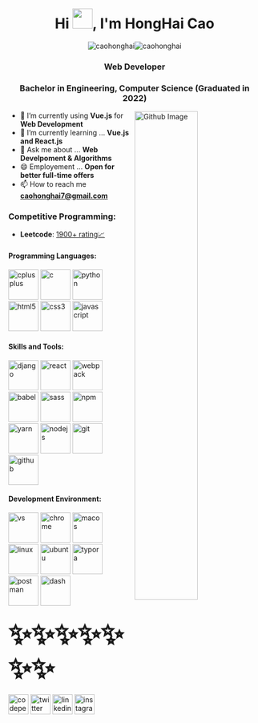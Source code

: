 <h1 align="center">Hi <img src="https://raw.githubusercontent.com/iampavangandhi/iampavangandhi/master/gifs/Hi.gif" width=40>, I'm HongHai Cao</h1>


 <p align="center">
  <span> <img src="https://komarev.com/ghpvc/?username=caohonghai" alt="caohonghai"><img src="https://cp-logo.vercel.app/leetcode-cn/acckno1" alt="caohonghai"></span>
</p>

<h3 align="center">Web Developer</h3>
<h3 align="center">Bachelor in Engineering, Computer Science (Graduated in 2022)</h3> 



<img width="50%" align="right" alt="Github Image" src="https://img.smitish.com/uploads/2022/20220821183254.svg" />

- 🔭 I’m currently using **Vue.js** for **Web Development**
- 🌱 I’m currently learning ... **Vue.js and React.js**
- 💬 Ask me about ... **Web Develpoment & Algorithms**
- 😄 Employement ... **Open for better full-time offers**
- 📫 How to reach me **<a href="mailto:caohonghai7@gmail.com">caohonghai7@gmail.com</a>**

<h3>Competitive Programming: </h3>

- **Leetcode**: [1900+ rating📈](https://leetcode.cn/u/acckno1/) 
  
<h4>Programming Languages: </h4>
<p align="left">
    <img style="margin: auto;" src="https://img.smitish.com/uploads/2022/20220821183318.png" alt=cplusplus width="60" height="60"/>
    <img style="margin: auto;" src="https://img.smitish.com/uploads/2022/20220821183321.png" alt=c width="60" height="60"/>
    <img style="margin: auto;" src="https://img.smitish.com/uploads/2022/20220821183324.png" alt=python width="60" height="60"/>
    <img style="margin: auto;" src="https://img.smitish.com/uploads/2022/20220821183327.png" alt=html5 width="60" height="60"/> 
		<img style="margin: auto;" src="https://img.smitish.com/uploads/2022/20220821183329.png" alt=css3 width="60" height="60"/> 
    <img style="margin: auto;" src="https://img.smitish.com/uploads/2022/20220821183333.png" alt=javascript width="60" height="60"/>
</p>

<h4>Skills and Tools: </h4>
<p align="left">
  <img style="margin: auto;" src="https://img.smitish.com/uploads/2022/20220821183539.png" alt=django width="60" height="60"/>
  <img style="margin: auto;" src="https://img.smitish.com/uploads/2022/20220821183549.png" alt=react width="60" height="60"/> 
  <img style="margin: auto;" src="https://img.smitish.com/uploads/2022/20220821183552.png" alt=webpack width="60" height="60"/>
  <img style="margin: auto;" src="https://img.smitish.com/uploads/2022/20220821183555.png" alt=babel width="60" height="60"/>
  <img style="margin: auto;" src="https://img.smitish.com/uploads/2022/20220821183558.png" alt=sass width="60" height="60"/>
  <img style="margin: auto;" src="https://img.smitish.com/uploads/2022/20220821183602.png" alt=npm width="60" height="60"/>
  <img style="margin: auto;" src="https://img.smitish.com/uploads/2022/20220821183605.png" alt=yarn width="60" height="60"/>
  <img style="margin: auto;" src="https://img.smitish.com/uploads/2022/20220821183608.png" alt=nodejs width="60" height="60"/>
  <img style="margin: auto;" src="https://img.smitish.com/uploads/2022/20220821183610.png" alt=git width="60" height="60"/>
  <img style="margin: auto;" src="https://img.smitish.com/uploads/2022/20220821183613.png" alt=github width="60" height="60"/>
</p>


<h4>Development Environment: </h4>
<p align="left">
  <img style="margin: auto;" src="https://img.smitish.com/uploads/2022/20220821183618.png" alt=vs width="60" height="60"/>
  <img style="margin: auto;" src="https://img.smitish.com/uploads/2022/20220821183620.png" alt=chrome width="60" height="60"/>
  <img style="margin: auto;" src="https://img.smitish.com/uploads/2022/20220821183631.png" alt=macos width="60" height="60"/>
  <img style="margin: auto;" src="https://img.smitish.com/uploads/2022/20220821183637.png" alt=linux width="60" height="60"/>
  <img style="margin: auto;" src="https://img.smitish.com/uploads/2022/20220821183634.png" alt=ubuntu width="60" height="60"/>
  <img style="margin: auto;" src="https://img.smitish.com/uploads/2022/20220821183652.png" alt=typora width="60" height="60"/>
  <img style="margin: auto;" src="https://img.smitish.com/uploads/2022/20220821183640.png" alt=postman width="60" height="60"/>
  <img style="margin: auto;" src="https://img.smitish.com/uploads/2022/20220821183643.png" alt=dash width="60" height="60"/>
</p>





<p align="center">
<h4><span style="font-size:4em;">✨✨✨✨✨✨✨ </span> </h4>
  <a href="https://codepen.io/caohonghai" target="blank"><img align="center" src="https://cdn.jsdelivr.net/npm/simple-icons@3.0.1/icons/codepen.svg" alt="codepen" height="40" width="40" /></a>
  <a href="https://twitter.com/acckno1" target="blank"><img align="center" src="https://cdn.jsdelivr.net/npm/simple-icons@3.0.1/icons/twitter.svg" alt="twitter" height="40" width="40" /></a>
  <a href="https://linkedin.com/in/caohonghai" target="blank"><img align="center" src="https://cdn.jsdelivr.net/npm/simple-icons@3.0.1/icons/linkedin.svg" alt="linkedin" height="40" width="40" /></a>
  <a href="https://instagram.com/_acckno1" target="blank"><img align="center" src="https://cdn.jsdelivr.net/npm/simple-icons@3.0.1/icons/instagram.svg" alt="instagram" height="40" width="40" /></a>
</p>

